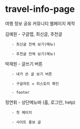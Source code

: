 # travel-info-page

여행 정보 공유 커뮤니티 웹페이지 제작

김예원 - 구글맵, 최신글, 추천글

       - 최신글 전체 보기(메뉴)
       
       - 추천글 전체 보기(메뉴)
       
       
박재원 - 글쓰기 버튼

       - 내가 쓴 글 보기 버튼
       
       - 구글차트 = 히스토리 확인
       
       - footer
      
      
정연휘 - 상단메뉴바 (홈, 로그인, help)

       - 첫 페이지
       
       - 사이트 홍보 글
       
